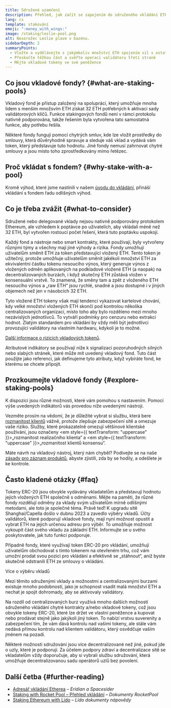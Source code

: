 ```yaml
---
title: Sdružené uzamčení
description: Přehled, jak začít se zapojením do sdruženého vkládání ETH
lang: cs
template: stakování
emoji: ":money_with_wings:"
image: /staking/leslie-pool.png
alt: Nosorožec Leslie plave v bazénu.
sidebarDepth: 2
summaryPoints:
  - Vložte a vydělávejte s jakýmkoliv množství ETH spojením sil s ostatními
  - Přeskočte těžkou část a svěřte operaci validátoru třetí straně
  - Mějte vkladové tokeny ve své peněžence
---
```


## Co jsou vkladové fondy? {#what-are-staking-pools}

Vkladový fond je přístup založený na spolupráci, který umožňuje mnoha lidem s menším množsvím ETH získat 32 ETH potřebných k aktivaci sady validátorových klíčů. Funkce stakingových fondů není v rámci protokolu nativně podporována, takže řešením byla vytvořena tato samostatná funkce, aby potřebu řešila.

Některé fondy fungují pomocí chytrých smluv, kde lze vložit prostředky do smlouvy, která důvěryhodně spravuje a sleduje váš vklad a vydává vám token, který představuje tuto hodnotu. Jiné fondy nemusí zahrnovat chytré smlouvy a jsou místo toho zprostředkovány mimo řetězec.

## Proč vkládat s fondem? {#why-stake-with-a-pool}

Kromě výhod, které jsme nastínili v našem [úvodu do vkládání](/staking/), přináší vkládání s fondem řadu odlišných výhod.

<CardGrid>
  <Card title="Nízká bariéra vstupu" emoji="🐟" description="Not a whale? No problem. Most staking pools let you stake virtually any amount of ETH by joining forces with other stakers, unlike staking solo which requires 32 ETH." />
  <Card title="Vložte dnes" emoji=":stopwatch:" description="Staking with a pool is as easy as a token swap. No need to worry about hardware setup and node maintenance. Pools allow you to deposit your ETH which enables node operators to run validators. Rewards are then distributed to contributors minus a fee for node operations." />
  <Card title="Vkládání tokenů" emoji=":droplet:" description="Many staking pools provide a token that represents a claim on your staked ETH and the rewards it generates. This allows you to make use of your staked ETH, e.g. as collateral in DeFi applications." />
</CardGrid>

<StakingComparison page="pools" />

## Co je třeba zvážit {#what-to-consider}

Sdružené nebo delegované vklady nejsou nativně podporovány protokolem Ethereum, ale vzhledem k poptávce po uživatelích, aby vkládali méně než 32 ETH, byl vytvořen rostoucí počet řešení, která tuto poptávku uspokojí.

Každý fond a nástroje nebo smart kontrakty, které používají, byly vytvořeny různými týmy a všechny mají jiné výhody a rizika. Fondy umožňují uživatelům směnit ETH za token představující vložený ETH. Tento token je užitečný, protože umožňuje uživatelům směnit jakékoli množství ETH za ekvivalentní částku tokenu nesoucího výnos, který generuje výnos z vložených odměn aplikovaných na podkladové vložené ETH (a naopak) na decentralizovaných burzách, i když skutečný ETH zůstává vložen v konsensuální vrstvě. To znamená, že směny tam a zpět z vloženého ETH nesoucího výnos a „raw ETH“ jsou rychlé, snadné a jsou dostupné i v jiných objemech než jen v násobcích 32 ETH.

Tyto vložené ETH tokeny však mají tendenci vykazovat kartelové chování, kdy velké množství vložených ETH skončí pod kontrolou několika centralizovaných organizací, místo toho aby bylo rozděleno mezi mnoho nezávislých jednotlivců. To vytváří podmínky pro cenzuru nebo extrakci hodnot. Zlatým standardem pro vkládání by vždy měli být jednotlivci provozující validátory na vlastním hardwaru, kdykoli je to možné.

[Další informace o rizicích vkladových tokenů](https://notes.ethereum.org/@djrtwo/risks-of-lsd).

Atributové indikátory se používají níže k signalizaci pozoruhodných silných nebo slabých stránek, které může mít uvedený vkladový fond. Tuto část použijte jako referenci, jak definujeme tyto atributy, když vybíráte fond, ke kterému se chcete připojit.

<StakingConsiderations page="pools" />

## Prozkoumejte vkladové fondy {#explore-staking-pools}

K dispozici jsou různé možnosti, které vám pomohou s nastavením. Pomocí výše uvedených indikátorů vás provedou níže uvedenými nástroji.

<ProductDisclaimer />

<StakingProductsCardGrid category="pools" />

Vezměte prosím na vědomí, že je důležité vybrat si službu, která bere [rozmanitost klientů](/developers/docs/nodes-and-clients/client-diversity/) vážně, protože zlepšuje zabezpečení sítě a omezuje vaše riziko. Služby, které prokazatelně omezují většinové klientské používání, jsou označeny <em style={{ textTransform: "uppercase" }}>„rozmanitost realizačního klienta“</em> a <em style={{ textTransform: "uppercase" }}>„rozmanitost klientů konsensu“.</em>

Máte návrh na vkladový nástroj, který nám chyběl? Podívejte se na naše [zásady pro záznam produktů](/contributing/adding-staking-products/), abyste zjistili, zda by se hodily, a odešlete je ke kontrole.

## Často kladené otázky {#faq}

<ExpandableCard title="Jak získám odměny?">
Tokeny ERC-20 jsou obvykle vydávány vkladatelům a představují hodnotu jejich vložených ETH společně s odměnami. Mějte na paměti, že různé fondy rozdělují odměny za vklady svým uživatelům mírně odlišnými metodami, ale toto je společné téma.
</ExpandableCard>

<ExpandableCard title="Kdy si mohu vybrat svůj vklad?">
Právě teď! K upgradu sítě Shanghai/Capella došlo v dubnu 2023 a zavedlo výběry vkladů. Účty validátorů, které podporují vkladové fondy, mají nyní možnost opustit a vybrat ETH na jejich určenou adresu pro výběr. To umožňuje možnost vykoupit část svého vkladu za základní ETH. Informujte se u svého poskytovatele, jak tuto funkci podporuje.

Případně fondy, které využívají token ERC-20 pro vkládání, umožňují uživatelům obchodovat s tímto tokenem na otevřeném trhu, což vám umožní prodat svou pozici pro vkládání a efektivně se „stáhnout“, aniž byste skutečně odstranili ETH ze smlouvy o vkládání.

<ButtonLink to="/staking/withdrawals/">Více o výběru vkladů</ButtonLink>
</ExpandableCard>

<ExpandableCard title="Liší se to od vkladů s mojí výměnou?">
Mezi těmito sdruženými vklady a možnostmi a centralizovanými burzami existuje mnoho podobností, jako je schopnost vsadit malá množství ETH a nechat je spojit dohromady, aby se aktivovaly validátory.

Na rozdíl od centralizovaných burz využívá mnoho dalších možností sdruženého vkládání chytré kontrakty a/nebo vkladové tokeny, což jsou obvykle tokeny ERC-20, které lze držet ve vlastní peněžence a kupovat nebo prodávat stejně jako jakýkoli jiný token. To nabízí vrstvu suverenity a zabezpečení tím, že vám dává kontrolu nad vašimi tokeny, ale stále vám nedává přímou kontrolu nad klientem validátoru, který osvědčuje vaším jménem na pozadí.

Některé možnosti sdružování jsou více decentralizované než jiné, pokud jde o uzly, které je podporují. Za účelem podpory zdraví a decentralizace sítě se vkladatelům vždy doporučuje, aby si vybrali službu sdružování, která umožňuje decentralizovanou sadu operátorů uzlů bez povolení.
</ExpandableCard>

## Další četba {#further-reading}

- [Adresář vkládání Etherea](https://www.staking.directory/) – _Eridian a Spacesider_
- [Staking with Rocket Pool – Přehled vkládání](https://docs.rocketpool.net/guides/staking/overview.html) – _Dokumenty RocketPool_
- [Staking Ethereum with Lido](https://help.lido.fi/en/collections/2947324-staking-ethereum-with-lido) – _Lido dokumenty nápovědy_

